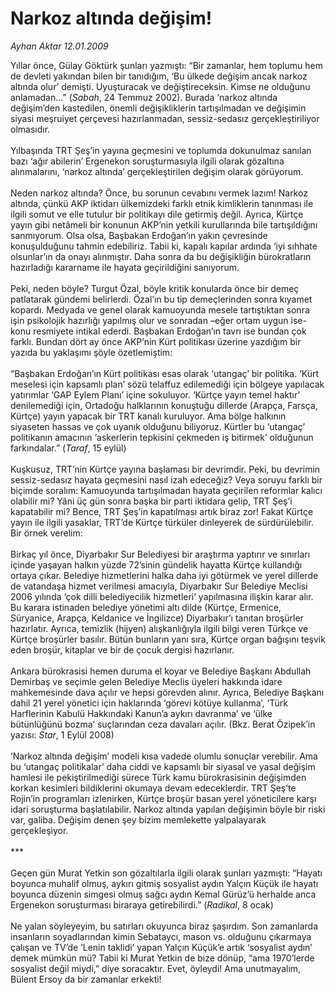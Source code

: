 # Narkoz altında değişim!

*Ayhan Aktar 12.01.2009*

<div class="taraf_structure_2col_1zq">
<div class="margen_n">



 <p>Yıllar önce, Gülay Göktürk şunları yazmıştı: “Bir zamanlar, hem toplumu hem de devleti yakından bilen bir tanıdığım, ‘Bu ülkede değişim ancak narkoz altında olur’ demişti. Uyuşturacak ve değiştireceksin. Kimse ne olduğunu anlamadan...” (<i>Sabah</i>, 24 Temmuz 2002). Burada ‘narkoz altında değişim’den kastedilen, önemli değişikliklerin tartışılmadan ve değişimin siyasi meşruiyet çerçevesi hazırlanmadan, sessiz-sedasız gerçekleştiriliyor olmasıdır. <br/><br/>Yılbaşında TRT Şeş’in yayına geçmesini ve toplumda dokunulmaz sanılan bazı ‘ağır abilerin’ Ergenekon soruşturmasıyla ilgili olarak gözaltına alınmalarını, ‘narkoz altında’ gerçekleştirilen değişim olarak görüyorum. <br/><br/>Neden narkoz altında? Önce, bu sorunun cevabını vermek lazım! Narkoz altında, çünkü AKP iktidarı ülkemizdeki farklı etnik kimliklerin tanınması ile ilgili somut ve elle tutulur bir politikayı dile getirmiş değil. Ayrıca, Kürtçe yayın gibi netâmeli bir konunun AKP’nin yetkili kurullarında bile tartışıldığını sanmıyorum. Olsa olsa, Başbakan Erdoğan’ın yakın çevresinde konuşulduğunu tahmin edebiliriz. Tabii ki, kapalı kapılar ardında ‘iyi sıhhate olsunlar’ın da onayı alınmıştır. Daha sonra da bu değişikliğin bürokratların hazırladığı kararname ile hayata geçirildiğini sanıyorum. <br/><br/>Peki, neden böyle? Turgut Özal, böyle kritik konularda önce bir demeç patlatarak gündemi belirlerdi. Özal’ın bu tip demeçlerinden sonra kıyamet kopardı. Medyada ve genel olarak kamuoyunda mesele tartıştıktan sonra işin psikolojik hazırlığı yapılmış olur ve sonradan –eğer ortam uygun ise- konu resmiyete intikal ederdi. Başbakan Erdoğan’ın tavrı ise bundan çok farklı. Bundan dört ay önce AKP’nin Kürt politikası üzerine yazdığım bir yazıda bu yaklaşımı şöyle özetlemiştim: <br/><br/>“Başbakan Erdoğan’ın Kürt politikası esas olarak ‘utangaç’ bir politika. ‘Kürt meselesi için kapsamlı plan’ sözü telaffuz edilemediği için bölgeye yapılacak yatırımlar ‘GAP Eylem Planı’ içine sokuluyor. ‘Kürtçe yayın temel haktır’ denilemediği için, Ortadoğu halklarının konuştuğu dillerde (Arapça, Farsça, Kürtçe) yayın yapacak bir TRT kanalı kuruluyor. Ama bölge halkının siyaseten hassas ve çok uyanık olduğunu biliyoruz. Kürtler bu ‘utangaç’ politikanın amacının ‘askerlerin tepkisini çekmeden iş bitirmek’ olduğunun farkındalar.” (<i>Taraf</i>, 15 eylül) <br/><br/>Kuşkusuz, TRT’nin Kürtçe yayına başlaması bir devrimdir. Peki, bu devrimin sessiz-sedasız hayata geçmesini nasıl izah edeceğiz? Veya soruyu farklı bir biçimde soralım: Kamuoyunda tartışılmadan hayata geçirilen reformlar kalıcı olabilir mi? Yâni üç gün sonra başka bir parti iktidara gelip, TRT Şeş’i kapatabilir mi? Bence, TRT Şeş’in kapatılması artık biraz zor! Fakat Kürtçe yayın ile ilgili yasaklar, TRT’de Kürtçe türküler dinleyerek de sürdürülebilir. Bir örnek verelim: <br/><br/>Birkaç yıl önce, Diyarbakır Sur Belediyesi bir araştırma yaptırır ve sınırları içinde yaşayan halkın yüzde 72’sinin gündelik hayatta Kürtçe kullandığı ortaya çıkar. Belediye hizmetlerini halka daha iyi götürmek ve yerel dillerde de vatandaşa hizmet verilmesi amacıyla, Diyarbakır Sur Belediye Meclisi 2006 yılında ‘çok dilli belediyecilik hizmetleri’ yapılmasına ilişkin karar alır. Bu karara istinaden belediye yönetimi altı dilde (Kürtçe, Ermenice, Süryanice, Arapça, Keldanice ve İngilizce) Diyarbakır’ı tanıtan broşürler hazırlatır. Ayrıca, temizlik (hijyen) alışkanlığıyla ilgili bilgi veren Türkçe ve Kürtçe broşürler basılır. Bütün bunların yanı sıra, Kürtçe organ bağışını teşvik eden broşür, kitaplar ve bir de çocuk dergisi hazırlanır. <br/><br/>Ankara bürokrasisi hemen duruma el koyar ve Belediye Başkanı Abdullah Demirbaş ve seçimle gelen Belediye Meclis üyeleri hakkında idare mahkemesinde dava açılır ve hepsi görevden alınır. Ayrıca, Belediye Başkanı dahil 21 yerel yönetici için haklarında ‘görevi kötüye kullanma’, ‘Türk Harflerinin Kabulü Hakkındaki Kanun’a aykırı davranma’ ve ‘ülke bütünlüğünü bozma’ suçlarından ceza davaları açılır. (Bkz. Berat Özipek’in yazısı: <i>Star</i>, 1 Eylül 2008) <br/><br/>‘Narkoz altında değişim’ modeli kısa vadede olumlu sonuçlar verebilir. Ama bu ‘utangaç politikalar’ daha ciddi ve kapsamlı bir siyasal ve yasal değişim hamlesi ile pekiştirilmediği sürece Türk kamu bürokrasisinin değişimden korkan kesimleri bildiklerini okumaya devam edeceklerdir. TRT Şeş’te Rojin’in programları izlenirken, Kürtçe broşür basan yerel yöneticilere karşı idari soruşturma başlatılabilir. Narkoz altında yapılan değişimin böyle bir riski var, galiba. Değişim denen şey bizim memlekette yalpalayarak gerçekleşiyor. <br/><br/>*** <br/><br/>Geçen gün Murat Yetkin son gözaltılarla ilgili olarak şunları yazmıştı: “Hayatı boyunca muhalif olmuş, aykırı gitmiş sosyalist aydın Yalçın Küçük ile hayatı boyunca düzenin simgesi olmuş sağcı aydın Kemal Gürüz’ü herhalde anca Ergenekon soruşturması biraraya getirebilirdi.” (<i>Radikal</i>, 8 ocak) <br/><br/>Ne yalan söyleyeyim, bu satırları okuyunca biraz şaşırdım. Son zamanlarda insanların soyadlarından kimin Sebataycı, mason vs. olduğunu çıkarmaya çalışan ve TV’de ‘Lenin taklidi’ yapan Yalçın Küçük’e artık ‘sosyalist aydın’ demek mümkün mü? Tabii ki Murat Yetkin de bize dönüp, “ama 1970’lerde sosyalist değil miydi,” diye soracaktır. Evet, öyleydi! Ama unutmayalım, Bülent Ersoy da bir zamanlar erkekti!</p>

<br/>


<div id="taraf_not">
</div>

</div>


</div>
